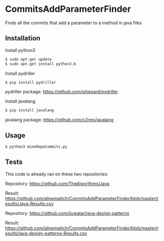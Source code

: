# CommitsAddParameterFinder
Finds all the commits that add a parameter to a method in java files

## Installation
Install python3
```sh
$ sudo apt-get update
$ sudo apt-get install python3.6
```

Install pydriller

```sh
$ pip install pydriller
```
pydriller package: https://github.com/ishepard/pydriller


Install javalang

```sh
$ pip install javalang
```
javalang package: https://github.com/c2nes/javalang

## Usage

```sh
$ python3 mineRepoCommits.py
```

## Tests

This code is already ran on these two repositories:

Repository: https://github.com/TheAlgorithms/Java

Result: https://github.com/alinematich/CommitsAddParameterFinder/blob/master/results/Java-Results.csv

Repository: https://github.com/iluwatar/java-design-patterns

Result: https://github.com/alinematich/CommitsAddParameterFinder/blob/master/results/java-design-patterns-Results.csv
